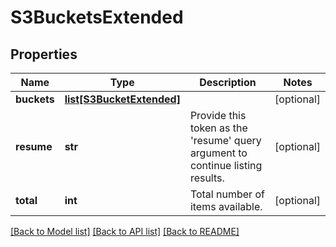 # S3BucketsExtended

## Properties
Name | Type | Description | Notes
------------ | ------------- | ------------- | -------------
**buckets** | [**list[S3BucketExtended]**](S3BucketExtended.md) |  | [optional] 
**resume** | **str** | Provide this token as the &#39;resume&#39; query argument to continue listing results. | [optional] 
**total** | **int** | Total number of items available. | [optional] 

[[Back to Model list]](../README.md#documentation-for-models) [[Back to API list]](../README.md#documentation-for-api-endpoints) [[Back to README]](../README.md)


